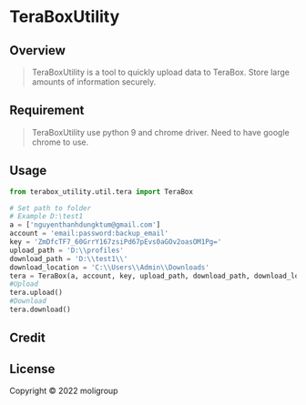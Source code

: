 # **TeraBoxUtility**

## Overview 

>TeraBoxUtility is a tool to quickly upload data to TeraBox. Store large amounts of information securely. 

## Requirement
> TeraBoxUtility use python 9 and chrome driver.
Need to have google chrome to use.



## Usage


```python
from terabox_utility.util.tera import TeraBox

# Set path to folder
# Example D:\test1
a = ['nguyenthanhdungktum@gmail.com']
account = 'email:password:backup_email'
key = 'ZmDfcTF7_60GrrY167zsiPd67pEvs0aGOv2oasOM1Pg='
upload_path = 'D:\\profiles'
download_path = 'D:\\test1\\'
download_location = 'C:\\Users\\Admin\\Downloads'
tera = TeraBox(a, account, key, upload_path, download_path, download_location)
#Upload
tera.upload()
#Download
tera.download()
```

## Credit


## License
Copyright © 2022 moligroup